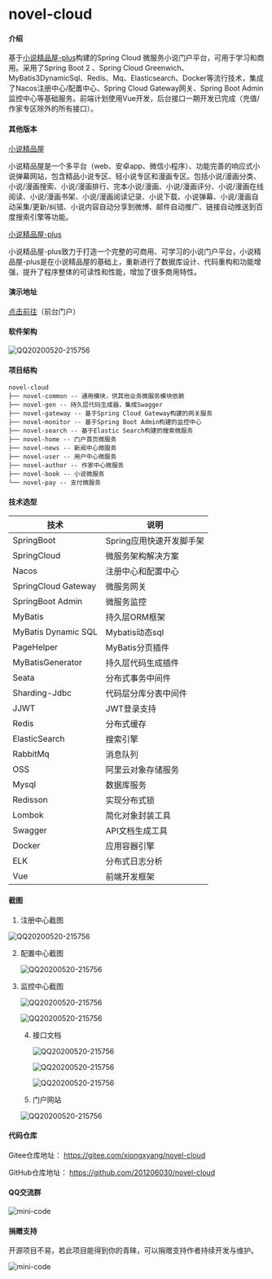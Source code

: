 # novel-cloud

#### 介绍

基于[小说精品屋-plus](https://www.oschina.net/p/novel-plus)构建的Spring Cloud 微服务小说门户平台，可用于学习和商用。采用了Spring Boot 2 、Spring Cloud Greenwich、 MyBatis3DynamicSql、Redis、Mq、Elasticsearch、Docker等流行技术，集成了Nacos注册中心/配置中心、Spring Cloud Gateway网关、Spring Boot Admin监控中心等基础服务。前端计划使用Vue开发，后台接口一期开发已完成（充值/作家专区除外的所有接口）。

#### 其他版本

[小说精品屋](https://www.oschina.net/p/fiction_house)

小说精品屋是一个多平台（web、安卓app、微信小程序）、功能完善的响应式小说弹幕网站，包含精品小说专区、轻小说专区和漫画专区。包括小说/漫画分类、小说/漫画搜索、小说/漫画排行、完本小说/漫画、小说/漫画评分、小说/漫画在线阅读、小说/漫画书架、小说/漫画阅读记录、小说下载、小说弹幕、小说/漫画自动采集/更新/纠错、小说内容自动分享到微博、邮件自动推广、链接自动推送到百度搜索引擎等功能。

[小说精品屋-plus](https://www.oschina.net/p/novel-plus)

小说精品屋-plus致力于打造一个完整的可商用、可学习的小说门户平台，小说精品屋-plus是在小说精品屋的基础上，重新进行了数据库设计、代码重构和功能增强，提升了程序整体的可读性和性能，增加了很多商用特性。

#### 演示地址

[点击前往](http://www.java2nb.com/)（前台门户）

#### 软件架构

![QQ20200520-215756](./assert/小说网站Springcloud架构设计.png)


#### 项目结构

```
novel-cloud
├── novel-common -- 通用模块，供其他业务微服务模块依赖
├── novel-gen -- 持久层代码生成器，集成Swagger
├── novel-gateway -- 基于Spring Cloud Gateway构建的网关服务
├── novel-monitor -- 基于Spring Boot Admin构建的监控中心
├── novel-search -- 基于Elastic Search构建的搜索微服务
├── novel-home -- 门户首页微服务
├── novel-news -- 新闻中心微服务
├── novel-user -- 用户中心微服务
├── novel-author -- 作家中心微服务
├── novel-book -- 小说微服务
└── novel-pay -- 支付微服务
```

#### 技术选型


| 技术                 | 说明                                                         
| --------------------| ---------------------------
| SpringBoot          | Spring应用快速开发脚手架     
| SpringCloud         | 微服务架构解决方案 
| Nacos               | 注册中心和配置中心
| SpringCloud Gateway | 微服务网关
| SpringBoot Admin    | 微服务监控
| MyBatis             | 持久层ORM框架 
| MyBatis Dynamic SQL | Mybatis动态sql
| PageHelper          | MyBatis分页插件
| MyBatisGenerator    | 持久层代码生成插件
| Seata               | 分布式事务中间件
| Sharding-Jdbc       | 代码层分库分表中间件
| JJWT                | JWT登录支持  
| Redis               | 分布式缓存                              
| ElasticSearch       | 搜索引擎                
| RabbitMq            | 消息队列
| OSS                 | 阿里云对象存储服务   
| Mysql               | 数据库服务                 
| Redisson            | 实现分布式锁                                       
| Lombok              | 简化对象封装工具  
| Swagger             | API文档生成工具                                                                              
| Docker              | 应用容器引擎   
| ELK                 | 分布式日志分析   
| Vue                 | 前端开发框架



#### 截图

1. 注册中心截图

![QQ20200520-215756](./assert/QQ20200528-020224.png)

2. 配置中心截图

   ![QQ20200520-215756](./assert/QQ20200528-020357.png)

3. 监控中心截图

   ![QQ20200520-215756](./assert/QQ20200528-020445.png)

   ![QQ20200520-215756](./assert/QQ20200528-020543.png)

   

   4. 接口文档

      ![QQ20200520-215756](./assert/QQ20200528-200023.png)

      

      ![QQ20200520-215756](./assert/QQ20200528-221348.png)

      

      ![QQ20200520-215756](./assert/QQ20200529-082052.png)
   
   5. 门户网站
   
   ![QQ20200520-215756](./assert/pc_index.png)
   
   

#### 代码仓库

Gitee仓库地址： https://gitee.com/xiongxyang/novel-cloud

GitHub仓库地址：  https://github.com/201206030/novel-cloud

#### QQ交流群

![mini-code](https://gitee.com/xiongxyang/novel-plus/raw/release_v2.5.0/assets/%E5%B0%8F%E8%AF%B4%E7%B2%BE%E5%93%81%E5%B1%8B%E5%BC%80%E6%BA%90%E9%A1%B9%E7%9B%AE%E4%BA%A4%E6%B5%81%E7%BE%A4%E7%BE%A4%E8%81%8A%E4%BA%8C%E7%BB%B4%E7%A0%81.png)

#### 捐赠支持

开源项目不易，若此项目能得到你的青睐，可以捐赠支持作者持续开发与维护。

![mini-code](https://gitee.com/xiongxyang/novel-plus/raw/release_v2.5.0/assets/jk.png)